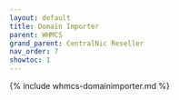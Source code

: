 ```yaml
---
layout: default
title: Domain Importer
parent: WHMCS
grand_parent: CentralNic Reseller
nav_order: 7
showtoc: 1
---
```


{% include whmcs-domainimporter.md %}
